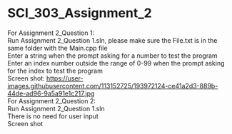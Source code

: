 # SCI_303_Assignment_2

For Assignment 2_Question 1:\
  Run Assignment 2_Question 1.sln, please make sure the File.txt is in the same folder with the Main.cpp file\
  Enter a string when the prompt asking for a number to test the program\
  Enter an index number outside the range of 0-99 when the prompt asking for the index to test the program\
  Screen shot: https://user-images.githubusercontent.com/113152725/193972124-ce41a2d3-889b-44de-ad96-9a5a91e1c217.jpg \
For Assignment 2_Question 2:\
   Run Assignment 2_Question 1.sln\
   There is no need for user input\
   Screen shot 
